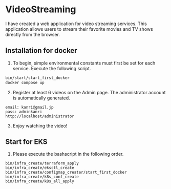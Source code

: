 # VideoStreaming

I have created a web application for video streaming services. This application allows users to stream their favorite movies and TV shows directly from the browser.

## Installation for docker

1. To begin, simple environmental constants must first be set for each service. Execute the following script.

```bash
bin/start/start_first_docker
docker compose up
```

2. Register at least 6 videos on the Admin page. The administrator account is automatically generated.

```
email: kanri@gmail.jp
pass: adminkanri
http://localhost/administrator
```

3. Enjoy watching the video!

## Start for EKS

1. Please execute the bashscript in the following order.

```
bin/infra_create/terraform_apply
bin/infra_create/eksctl_create
bin/infra_create/configmap_creater/start_first_docker
bin/infra_create/k8s_conf_create
bin/infra_create/k8s_all_apply
```
